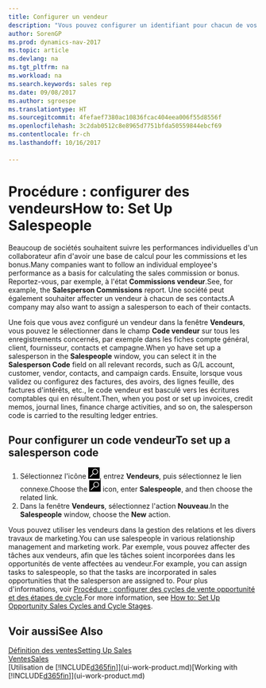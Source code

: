 ```yaml
---
title: Configurer un vendeur
description: "Vous pouvez configurer un identifiant pour chacun de vos vendeurs, afin de pouvoir suivre les performances de la personne ou affecter un vendeur à un contact."
author: SorenGP
ms.prod: dynamics-nav-2017
ms.topic: article
ms.devlang: na
ms.tgt_pltfrm: na
ms.workload: na
ms.search.keywords: sales rep
ms.date: 09/08/2017
ms.author: sgroespe
ms.translationtype: HT
ms.sourcegitcommit: 4fefaef7380ac10836fcac404eea006f55d8556f
ms.openlocfilehash: 3c2dab0512c8e8965d7751bfda50559844ebcf69
ms.contentlocale: fr-ch
ms.lasthandoff: 10/16/2017

---
```

# <a name="how-to-set-up-salespeople"></a><span data-ttu-id="9b8ff-103">Procédure : configurer des vendeurs</span><span class="sxs-lookup"><span data-stu-id="9b8ff-103">How to: Set Up Salespeople</span></span>
<span data-ttu-id="9b8ff-104">Beaucoup de sociétés souhaitent suivre les performances individuelles d'un collaborateur afin d'avoir une base de calcul pour les commissions et les bonus.</span><span class="sxs-lookup"><span data-stu-id="9b8ff-104">Many companies want to follow an individual employee's performance as a basis for calculating the sales commission or bonus.</span></span> <span data-ttu-id="9b8ff-105">Reportez-vous, par exemple, à l'état **Commissions vendeur**.</span><span class="sxs-lookup"><span data-stu-id="9b8ff-105">See, for example, the **Salesperson Commissions** report.</span></span> <span data-ttu-id="9b8ff-106">Une société peut également souhaiter affecter un vendeur à chacun de ses contacts.</span><span class="sxs-lookup"><span data-stu-id="9b8ff-106">A company may also want to assign a salesperson to each of their contacts.</span></span>

<span data-ttu-id="9b8ff-107">Une fois que vous avez configuré un vendeur dans la fenêtre **Vendeurs**, vous pouvez le sélectionner dans le champ **Code vendeur** sur tous les enregistrements concernés, par exemple dans les fiches compte général, client, fournisseur, contacts et campagne.</span><span class="sxs-lookup"><span data-stu-id="9b8ff-107">When yo have set up a salesperson in the **Salespeople** window, you can select it in the **Salesperson Code** field on all relevant records, such as G/L account, customer, vendor, contacts, and campaign cards.</span></span> <span data-ttu-id="9b8ff-108">Ensuite, lorsque vous validez ou configurez des factures, des avoirs, des lignes feuille, des factures d'intérêts, etc., le code vendeur est basculé vers les écritures comptables qui en résultent.</span><span class="sxs-lookup"><span data-stu-id="9b8ff-108">Then, when you post or set up invoices, credit memos, journal lines, finance charge activities, and so on, the salesperson code is carried to the resulting ledger entries.</span></span>

## <a name="to-set-up-a-salesperson-code"></a><span data-ttu-id="9b8ff-109">Pour configurer un code vendeur</span><span class="sxs-lookup"><span data-stu-id="9b8ff-109">To set up a salesperson code</span></span>
1. <span data-ttu-id="9b8ff-110">Sélectionnez l'icône ![Page ou état pour la recherche](media/ui-search/search_small.png "Page ou état pour la recherche"), entrez **Vendeurs**, puis sélectionnez le lien connexe.</span><span class="sxs-lookup"><span data-stu-id="9b8ff-110">Choose the ![Search for Page or Report](media/ui-search/search_small.png "Search for Page or Report icon") icon, enter **Salespeople**, and then choose the related link.</span></span>
2. <span data-ttu-id="9b8ff-111">Dans la fenêtre **Vendeurs**, sélectionnez l'action **Nouveau**.</span><span class="sxs-lookup"><span data-stu-id="9b8ff-111">In the **Salespeople** window, choose the **New** action.</span></span>

<span data-ttu-id="9b8ff-112">Vous pouvez utiliser les vendeurs dans la gestion des relations et les divers travaux de marketing.</span><span class="sxs-lookup"><span data-stu-id="9b8ff-112">You can use salespeople in various relationship management and marketing work.</span></span> <span data-ttu-id="9b8ff-113">Par exemple, vous pouvez affecter des tâches aux vendeurs, afin que les tâches soient incorporées dans les opportunités de vente affectées au vendeur.</span><span class="sxs-lookup"><span data-stu-id="9b8ff-113">For example, you can assign tasks to salespeople, so that the tasks are incorporated in sales opportunities that the salesperson are assigned to.</span></span> <span data-ttu-id="9b8ff-114">Pour plus d'informations, voir [Procédure : configurer des cycles de vente opportunité et des étapes de cycle](marketing-how-setup-opportunity-sales-cycles-stages.md).</span><span class="sxs-lookup"><span data-stu-id="9b8ff-114">For more information, see [How to: Set Up Opportunity Sales Cycles and Cycle Stages](marketing-how-setup-opportunity-sales-cycles-stages.md).</span></span>

## <a name="see-also"></a><span data-ttu-id="9b8ff-115">Voir aussi</span><span class="sxs-lookup"><span data-stu-id="9b8ff-115">See Also</span></span>
[<span data-ttu-id="9b8ff-116">Définition des ventes</span><span class="sxs-lookup"><span data-stu-id="9b8ff-116">Setting Up Sales</span></span>](sales-setup-sales.md)  
[<span data-ttu-id="9b8ff-117">Ventes</span><span class="sxs-lookup"><span data-stu-id="9b8ff-117">Sales</span></span>](sales-manage-sales.md)  
<span data-ttu-id="9b8ff-118">[Utilisation de [!INCLUDE[d365fin](includes/d365fin_md.md)]](ui-work-product.md)</span><span class="sxs-lookup"><span data-stu-id="9b8ff-118">[Working with [!INCLUDE[d365fin](includes/d365fin_md.md)]](ui-work-product.md)</span></span>  

